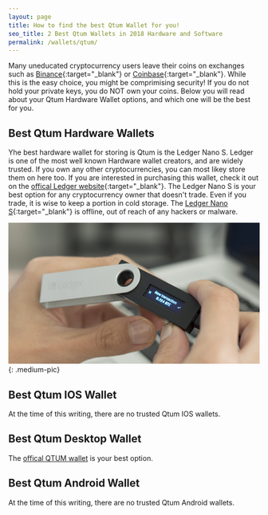 ```yaml
---
layout: page
title: How to find the best Qtum Wallet for you!
seo_title: 2 Best Qtum Wallets in 2018 Hardware and Software
permalink: /wallets/qtum/
---
```


Many uneducated cryptocurrency users leave their coins on exchanges such as [Binance](https://www.binance.com/?ref=18991911){:target="_blank"} or [Coinbase](https://www.coinbase.com/join/53bc38a3b11f6623df000004){:target="_blank"}. While this is the easy choice, you might be comprimising security! If you do not hold your private keys, you do NOT own your coins. Below you will read about your Qtum Hardware Wallet options, and which one will be the best for you. 


## Best Qtum Hardware Wallets

Yhe best hardware wallet for storing is Qtum is the Ledger Nano S. Ledger is one of the most well known Hardware wallet creators, and are widely trusted. If you own any other cryptocurrencies, you can most likey store them on here too. If you are interested in purchasing this wallet, check it out on the [offical Ledger website](https://www.ledgerwallet.com/r/607d
){:target="_blank"}. The Ledger Nano S is your best option for any cryptocurrency owner that doesn't trade. Even if you trade, it is wise to keep a portion in cold storage. The [Ledger Nano S](https://www.ledgerwallet.com/r/607d){:target="_blank"} is offline, out of reach of any hackers or malware. 

![Coinbasehome](/img/ledger.png){: .medium-pic}


## Best Qtum IOS Wallet

At the time of this writing, there are no trusted Qtum IOS wallets.

## Best Qtum Desktop Wallet

The [offical QTUM wallet](https://github.com/qtumproject/qtum/releases) is your best option.

## Best Qtum Android Wallet

At the time of this writing, there are no trusted Qtum Android wallets.



